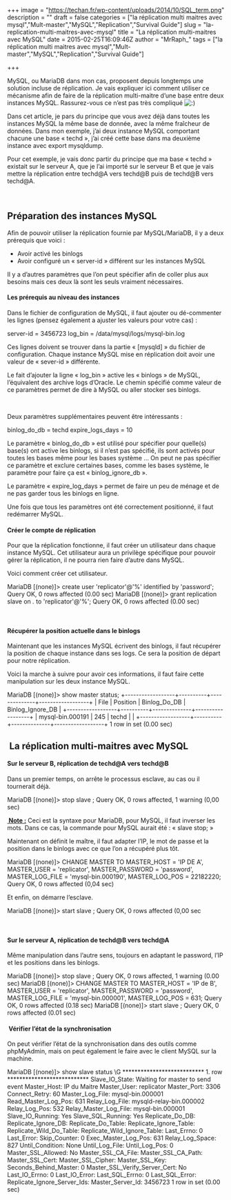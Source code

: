 +++
image = "https://techan.fr/wp-content/uploads/2014/10/SQL_term.png"
description = ""
draft = false
categories = ["la réplication multi maitres avec mysql","Mult-master","MySQL","Replication","Survival Guide"]
slug = "la-replication-multi-maitres-avec-mysql"
title = "La réplication multi-maitres avec MySQL"
date = 2015-02-25T16:09:46Z
author = "MrRaph_"
tags = ["la réplication multi maitres avec mysql","Mult-master","MySQL","Replication","Survival Guide"]

+++


MySQL, ou MariaDB dans mon cas, proposent depuis longtemps une solution incluse de réplication. Je vais expliquer ici comment utiliser ce mécanisme afin de faire de la réplication multi-maitre d’une base entre deux instances MySQL. Rassurez-vous ce n’est pas très compliqué ![:)](http://blog.techan.fr/wp-includes/images/smilies/simple-smile.png)

Dans cet article, je pars du principe que vous avez déjà dans toutes les instances MySQL la même base de donnée, avec la même fraîcheur de données. Dans mon exemple, j’ai deux instance MySQL comportant chacune une base « techd », j’ai créé cette base dans ma deuxième instance avec export mysqldump.

Pour cet exemple, je vais donc partir du principe que ma base « techd » existait sur le serveur A, que je l’ai importé sur le serveur B et que je vais mettre la réplication entre techd@A vers techd@B puis de techd@B vers techd@A.

 


## Préparation des instances MySQL

Afin de pouvoir utiliser la réplication fournie par MySQL/MariaDB, il y a deux prérequis que voici :

- Avoir activé les binlogs
- Avoir configuré un « server-id » différent sur les instances MySQL

Il y a d’autres paramètres que l’on peut spécifier afin de coller plus aux besoins mais ces deux là sont les seuls vraiment nécessaires.

#### Les prérequis au niveau des instances

Dans le fichier de configuration de MySQL, il faut ajouter ou dé-commenter les lignes (pensez également a ajuster les valeurs pour votre cas) :

server-id = 3456723 log_bin = /data/mysql/logs/mysql-bin.log

Ces lignes doivent se trouver dans la partie « [mysqld] » du fichier de configuration. Chaque instance MySQL mise en réplication doit avoir une valeur de « sever-id » différente.

Le fait d’ajouter la ligne « log_bin » active les « binlogs » de MySQL, l’équivalent des archive logs d’Oracle. Le chemin spécifié comme valeur de ce paramètres permet de dire à MySQL ou aller stocker ses binlogs.

 

Deux paramètres supplémentaires peuvent être intéressants :

binlog_do_db = techd expire_logs_days = 10

Le paramètre « binlog_do_db » est utilisé pour spécifier pour quelle(s) base(s) ont active les binlogs, si il n’est pas spécifié, ils sont activés pour toutes les bases même pour les bases système … On peut ne pas spécifier ce paramètre et exclure certaines bases, comme les bases système, le paramètre pour faire ça est « binlog_ignore_db ».

Le paramètre « expire_log_days » permet de faire un peu de ménage et de ne pas garder tous les binlogs en ligne.

Une fois que tous les paramètres ont été correctement positionné, il faut redémarrer MySQL.

#### Créer le compte de réplication

Pour que la réplication fonctionne, il faut créer un utilisateur dans chaque instance MySQL. Cet utilisateur aura un privilège spécifique pour pouvoir gérer la réplication, il ne pourra rien faire d’autre dans MySQL.

Voici comment créer cet utilisateur.

MariaDB [(none)]> create user 'replicator'@'%' identified by 'password'; Query OK, 0 rows affected (0.00 sec) MariaDB [(none)]> grant replication slave on *.* to 'replicator'@'%'; Query OK, 0 rows affected (0.00 sec)

 

#### Récupérer la position actuelle dans le binlogs

Maintenant que les instances MySQL écrivent des binlogs, il faut récupérer la position de chaque instance dans ses logs. Ce sera la position de départ pour notre réplication.

Voici la marche à suivre pour avoir ces informations, il faut faire cette manipulation sur les deux instance MySQL.

MariaDB [(none)]> show master status; +------------------+----------+--------------+------------------+ | File | Position | Binlog_Do_DB | Binlog_Ignore_DB | +------------------+----------+--------------+------------------+ | mysql-bin.000191 | 245 | techd | | +------------------+----------+--------------+------------------+ 1 row in set (0.00 sec)


##  La réplication multi-maitres avec MySQL

#### Sur le serveur B, réplication de techd@A vers techd@B

Dans un premier temps, on arrête le processus esclave, au cas ou il tournerait déjà.

MariaDB [(none)]> stop slave ; Query OK, 0 rows affected, 1 warning (0,00 sec)

**<span style="text-decoration: underline;"> Note :</span>** Ceci est la syntaxe pour MariaDB, pour MySQL, il faut inverser les mots. Dans ce cas, la commande pour MySQL aurait été : « slave stop; »

Maintenant on définit le maître, il faut adapter l’IP, le mot de passe et la position dans le binlogs avec ce que l’on a récupéré plus tôt.

MariaDB [(none)]> CHANGE MASTER TO MASTER_HOST = 'IP DE A', MASTER_USER = 'replicator', MASTER_PASSWORD = 'password', MASTER_LOG_FILE = 'mysql-bin.000190', MASTER_LOG_POS = 22182220; Query OK, 0 rows affected (0,04 sec)

Et enfin, on démarre l’esclave.

MariaDB [(none)]> start slave ; Query OK, 0 rows affected (0,00 sec

 

#### Sur le serveur A, réplication de techd@B vers techd@A

Même manipulation dans l’autre sens, toujours en adaptant le password, l’IP et les positions dans les binlogs.

MariaDB [(none)]> stop slave ; Query OK, 0 rows affected, 1 warning (0.00 sec) MariaDB [(none)]> CHANGE MASTER TO MASTER_HOST = 'IP de B', MASTER_USER = 'replicator', MASTER_PASSWORD = 'password', MASTER_LOG_FILE = 'mysql-bin.000001', MASTER_LOG_POS = 631; Query OK, 0 rows affected (0.18 sec) MariaDB [(none)]> start slave ; Query OK, 0 rows affected (0.01 sec)

####  Vérifier l’état de la synchronisation

On peut vérifier l’état de la synchronisation dans des outils comme phpMyAdmin, mais on peut également le faire avec le client MySQL sur la machine.

MariaDB [(none)]> show slave status \G *************************** 1. row *************************** Slave_IO_State: Waiting for master to send event Master_Host: IP du Maitre Master_User: replicator Master_Port: 3306 Connect_Retry: 60 Master_Log_File: mysql-bin.000001 Read_Master_Log_Pos: 631 Relay_Log_File: mysqld-relay-bin.000002 Relay_Log_Pos: 532 Relay_Master_Log_File: mysql-bin.000001 Slave_IO_Running: Yes Slave_SQL_Running: Yes Replicate_Do_DB: Replicate_Ignore_DB: Replicate_Do_Table: Replicate_Ignore_Table: Replicate_Wild_Do_Table: Replicate_Wild_Ignore_Table: Last_Errno: 0 Last_Error: Skip_Counter: 0 Exec_Master_Log_Pos: 631 Relay_Log_Space: 827 Until_Condition: None Until_Log_File: Until_Log_Pos: 0 Master_SSL_Allowed: No Master_SSL_CA_File: Master_SSL_CA_Path: Master_SSL_Cert: Master_SSL_Cipher: Master_SSL_Key: Seconds_Behind_Master: 0 Master_SSL_Verify_Server_Cert: No Last_IO_Errno: 0 Last_IO_Error: Last_SQL_Errno: 0 Last_SQL_Error: Replicate_Ignore_Server_Ids: Master_Server_Id: 3456723 1 row in set (0.00 sec)

 


